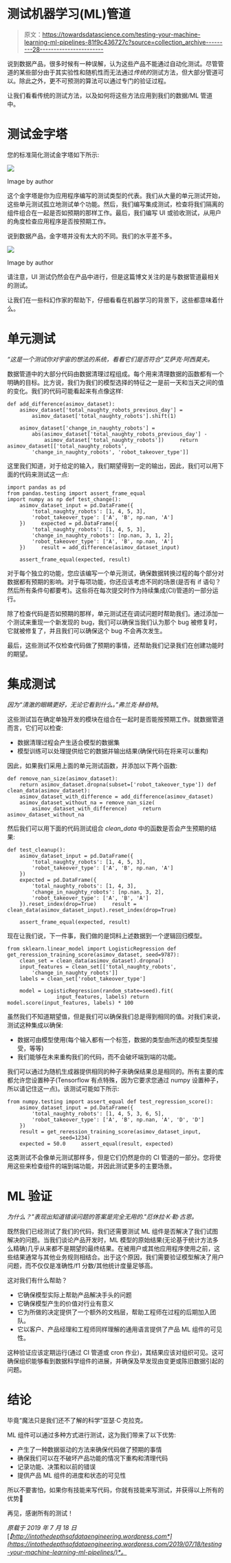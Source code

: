 # 测试机器学习(ML)管道

> 原文：<https://towardsdatascience.com/testing-your-machine-learning-ml-pipelines-81f9c436727c?source=collection_archive---------28----------------------->

说到数据产品，很多时候有一种误解，认为这些产品不能通过自动化测试。尽管管道的某些部分由于其实验性和随机性而无法通过*传统的*测试方法，但大部分管道可以。除此之外，更不可预测的算法可以通过专门的验证过程。

让我们看看传统的测试方法，以及如何将这些方法应用到我们的数据/ML 管道中。

# 测试金字塔

您的标准简化测试金字塔如下所示:

![](img/ea50ba5dd259a18c81c230d55cd5a9d2.png)

Image by author

这个金字塔是你为应用程序编写的测试类型的代表。我们从大量的单元测试开始，这些单元测试孤立地测试单个功能。然后，我们编写集成测试，检查将我们隔离的组件组合在一起是否如预期的那样工作。最后，我们编写 UI 或验收测试，从用户的角度检查应用程序是否按预期工作。

说到数据产品，金字塔并没有太大的不同。我们的水平差不多。

![](img/3c83aba690017288381886aa47f52ddd.png)

Image by author

请注意，UI 测试仍然会在产品中进行，但是这篇博文关注的是与数据管道最相关的测试。

让我们在一些科幻作家的帮助下，仔细看看在机器学习的背景下，这些都意味着什么。

# 单元测试

*“这是一个测试你对宇宙的想法的系统，看看它们是否符合”艾萨克·阿西莫夫。*

数据管道中的大部分代码由数据清理过程组成。每个用来清理数据的函数都有一个明确的目标。比方说，我们为我们的模型选择的特征之一是前一天和当天之间的值的变化。我们的代码可能看起来有点像这样:

```
def add_difference(asimov_dataset):    
    asimov_dataset['total_naughty_robots_previous_day'] = 
        asimov_dataset['total_naughty_robots'].shift(1)  

    asimov_dataset['change_in_naughty_robots'] = 
        abs(asimov_dataset['total_naughty_robots_previous_day'] - 
            asimov_dataset['total_naughty_robots'])     return asimov_dataset[['total_naughty_robots', 
        'change_in_naughty_robots', 'robot_takeover_type']]
```

这里我们知道，对于给定的输入，我们期望得到一定的输出，因此，我们可以用下面的代码来测试这一点:

```
import pandas as pd 
from pandas.testing import assert_frame_equal 
import numpy as np def test_change(): 
    asimov_dataset_input = pd.DataFrame({ 
        'total_naughty_robots': [1, 4, 5, 3], 
        'robot_takeover_type': ['A', 'B', np.nan, 'A'] 
    })     expected = pd.DataFrame({ 
        'total_naughty_robots': [1, 4, 5, 3], 
        'change_in_naughty_robots': [np.nan, 3, 1, 2], 
        'robot_takeover_type': ['A', 'B', np.nan, 'A'] 
    })     result = add_difference(asimov_dataset_input)

    assert_frame_equal(expected, result)
```

对于每个独立的功能，您应该编写一个单元测试，确保数据转换过程的每个部分对数据都有预期的影响。对于每项功能，你还应该考虑不同的场景(是否有 if 语句？然后所有条件句都要考)。这些将在每次提交时作为持续集成(CI)管道的一部分运行。

除了检查代码是否如预期的那样，单元测试还在调试问题时帮助我们。通过添加一个测试来重现一个新发现的 bug，我们可以确保当我们认为那个 bug 被修复时，它就被修复了，并且我们可以确保这个 bug 不会再次发生。

最后，这些测试不仅检查代码做了预期的事情，还帮助我们记录我们在创建功能时的期望。

# 集成测试

*因为“清澈的眼睛更好，无论它看到什么。”弗兰克·赫伯特*。

这些测试旨在确定单独开发的模块在组合在一起时是否能按预期工作。就数据管道而言，它们可以检查:

*   数据清理过程会产生适合模型的数据集
*   模型训练可以处理提供给它的数据并输出结果(确保代码在将来可以重构)

因此，如果我们采用上面的单元测试函数，并添加以下两个函数:

```
def remove_nan_size(asimov_dataset): 
    return asimov_dataset.dropna(subset=['robot_takeover_type']) def clean_data(asimov_dataset): 
    asimov_dataset_with_difference = add_difference(asimov_dataset) 
    asimov_dataset_without_na = remove_nan_size(
        asimov_dataset_with_difference)     return asimov_dataset_without_na
```

然后我们可以用下面的代码测试组合 *clean_data* 中的函数是否会产生预期的结果:

```
def test_cleanup(): 
    asimov_dataset_input = pd.DataFrame({ 
        'total_naughty_robots': [1, 4, 5, 3], 
        'robot_takeover_type': ['A', 'B', np.nan, 'A']
    }) 
    expected = pd.DataFrame({ 
        'total_naughty_robots': [1, 4, 3], 
        'change_in_naughty_robots': [np.nan, 3, 2], 
        'robot_takeover_type': ['A', 'B', 'A']    
    }).reset_index(drop=True)     result = clean_data(asimov_dataset_input).reset_index(drop=True)    

    assert_frame_equal(expected, result)
```

现在让我们说，下一件事，我们做的是饲料上述数据到一个逻辑回归模型。

```
from sklearn.linear_model import LogisticRegression def get_reression_training_score(asimov_dataset, seed=9787): 
    clean_set = clean_data(asimov_dataset).dropna() 
    input_features = clean_set[['total_naughty_robots',    
        'change_in_naughty_robots']] 
    labels = clean_set['robot_takeover_type'] 

    model = LogisticRegression(random_state=seed).fit(
                input_features, labels) return model.score(input_features, labels) * 100
```

虽然我们不知道期望值，但是我们可以确保我们总是得到相同的值。对我们来说，测试这种集成以确保:

*   数据可由模型使用(每个输入都有一个标签，数据的类型由所选的模型类型接受，等等)
*   我们能够在未来重构我们的代码，而不会破坏端到端的功能。

我们可以通过为随机生成器提供相同的种子来确保结果总是相同的。所有主要的库都允许您设置种子(Tensorflow 有点特殊，因为它要求您通过 numpy 设置种子，所以请记住这一点)。该测试可能如下所示:

```
from numpy.testing import assert_equal def test_regression_score(): 
    asimov_dataset_input = pd.DataFrame({ 
        'total_naughty_robots': [1, 4, 5, 3, 6, 5], 
        'robot_takeover_type': ['A', 'B', np.nan, 'A', 'D', 'D'] 
    }) 
    result = get_reression_training_score(asimov_dataset_input, 
                 seed=1234) 
    expected = 50.0     assert_equal(result, expected)
```

这类测试不会像单元测试那样多，但是它们仍然是你的 CI 管道的一部分。您将使用这些来检查组件的端到端功能，并因此测试更多的主要场景。

# ML 验证

*为什么？"表现出知道错误问题的答案是完全无用的."厄休拉·K·勒·古恩。*

既然我们已经测试了我们的代码，我们还需要测试 ML 组件是否解决了我们试图解决的问题。当我们谈论产品开发时，ML 模型的原始结果(无论基于统计方法多么精确)几乎从来都不是期望的最终结果。在被用户或其他应用程序使用之前，这些结果通常与其他业务规则相结合。出于这个原因，我们需要验证模型解决了用户问题，而不仅仅是准确性/f1 分数/其他统计度量足够高。

这对我们有什么帮助？

*   它确保模型实际上帮助产品解决手头的问题
*   它确保模型产生的价值对行业有意义
*   它为所做的决定提供了一个额外的文档层，帮助工程师在过程的后期加入团队。
*   它以客户、产品经理和工程师同样理解的通用语言提供了产品 ML 组件的可见性。

这种验证应该定期运行(通过 CI 管道或 cron 作业)，其结果应该对组织可见。这可确保组织能够看到数据科学组件的进展，并确保及早发现由变更或陈旧数据引起的问题。

# 结论

毕竟“魔法只是我们还不了解的科学”亚瑟·C·克拉克。

ML 组件可以通过多种方式进行测试，这为我们带来了以下优势:

*   产生了一种数据驱动的方法来确保代码做了预期的事情
*   确保我们可以在不破坏产品功能的情况下重构和清理代码
*   记录功能、决策和以前的错误
*   提供产品 ML 组件的进度和状态的可见性

所以不要害怕，如果你有技能来写代码，你就有技能来写测试，并获得以上所有的优势🙂

再见，感谢所有的测试！

*原载于 2019 年 7 月 18 日*[*【http://intothedepthsofdataengineering.wordpress.com*](https://intothedepthsofdataengineering.wordpress.com/2019/07/18/testing-your-machine-learning-ml-pipelines/)*。*